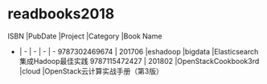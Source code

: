 # readbooks2018

ISBN          |PubDate |Project                |Category   |Book Name
- | - | - | - | -
9787302469674 | 201706 |eshadoop               |bigdata    |Elasticsearch集成Hadoop最佳实践
9787115472427 | 201802 |OpenStackCookbook3rd   |cloud      |OpenStack云计算实战手册（第3版）
